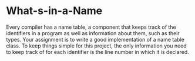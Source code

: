 # What-s-in-a-Name

 Every compiler has a name table, a component that keeps track of the identifiers in a program as well as information about them, such as their types. Your assignment is to write a good implementation of a name table class. To keep things simple for this project, the only information you need to keep track of for each identifier is the line number in which it is declared. 
